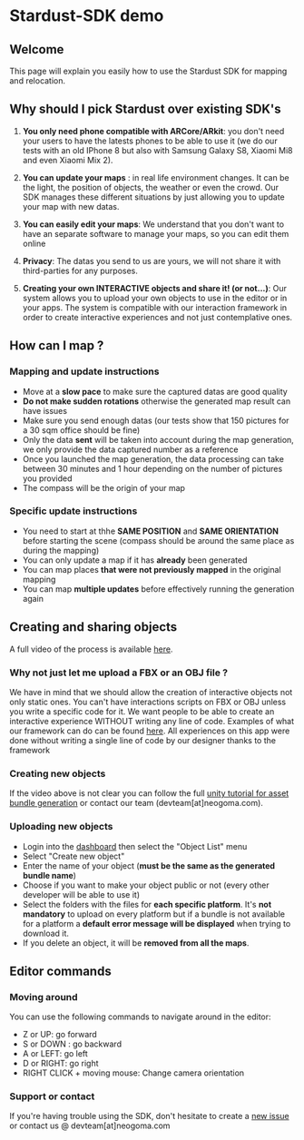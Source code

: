 # Stardust-SDK demo

## Welcome

This page will explain you easily how to use the Stardust SDK for mapping and relocation.

## Why should I pick Stardust over existing SDK's

1. **You only need phone compatible with ARCore/ARkit**: you don't need your users to have the latests phones to be able to use it (we do our tests with an old IPhone 8 but also with Samsung Galaxy S8, Xiaomi Mi8 and even Xiaomi Mix 2).

2. **You can update your maps** : in real life environment changes. It can be the light, the position of objects, the weather or even the crowd. Our SDK manages these different situations by just allowing you to update your map with new datas.

3. **You can easily edit your maps**: We understand that you don't want to have an separate software to manage your maps, so you can edit them online

4. **Privacy**: The datas you send to us are yours, we will not share it with third-parties for any purposes.

5. **Creating your own INTERACTIVE objects and share it! (or not...)**: Our system allows you to upload your own objects to use in the editor or in your apps. The system is compatible with our interaction framework in order to create interactive experiences and not just contemplative ones.

## How can I map ?

### Mapping and update instructions

- Move at a **slow pace** to make sure the captured datas are good quality
- **Do not make sudden rotations** otherwise the generated map result can have issues
- Make sure you send enough datas (our tests show that 150 pictures for a 30 sqm office should be fine)
- Only the data **sent** will be taken into account during the map generation, we only provide the data captured number as a reference
- Once you launched the map generation, the data processing can take between 30 minutes and 1 hour depending on the number of pictures you provided
- The compass will be the origin of your map

### Specific update instructions


- You need to start at thhe **SAME POSITION** and **SAME ORIENTATION** before starting the scene (compass should be around the same place as during the mapping)
- You can only update a map if it has **already** been generated
- You can map places **that were not previously mapped** in the original mapping
- You can map **multiple updates** before effectively running the generation again

## Creating and sharing objects


A full video of the process is available [here](https://www.youtube.com/watch?v=TRg6cKWQMqI).

### Why not just let me upload a FBX or an OBJ file ?

We have in mind that we should allow the creation of interactive objects not only static ones. You can't have interactions scripts on FBX or OBJ unless you write a specific code for it. We want people to be able to create an interactive experience WITHOUT writing any line of code. Examples of what our framework can do can be found [here](ar3a.app). All experiences on this app were done without writing a single line of code by our designer thanks to the framework

### Creating new objects

If the video above is not clear you can follow the full [unity tutorial for asset bundle generation](https://docs.unity3d.com/Manual/AssetBundles-Browser.html) or contact our team (devteam[at]neogoma.com).

### Uploading new objects

- Login into the [dashboard](https://stardust.neogoma.com) then select the "Object List" menu
- Select "Create new object"
- Enter the name of your object (**must be the same as the generated bundle name**)
- Choose if you want to make your object public or not (every other developer will be able to use it)
- Select the folders with the files for **each specific platform**. It's **not mandatory** to upload on every platform but if a bundle is not available for a platform a **default error message will be displayed** when trying to download it.
- If you delete an object, it will be **removed from all the maps**.

## Editor commands

### Moving around

You can use the following commands to navigate around in the editor:
- Z or UP: go forward
- S or DOWN : go backward
- A or LEFT: go left
- D or RIGHT: go right
- RIGHT CLICK + moving mouse: Change camera orientation

### Support or contact

If you're having trouble using the SDK, don't hesitate to create a [new issue](https://github.com/Neogoma/stardust-SDK/issues/new/choose) or contact us @ devteam[at]neogoma.com
